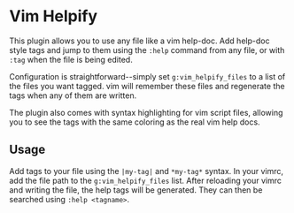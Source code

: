 Vim Helpify
===========

This plugin allows you to use any file like a vim help-doc. Add help-doc style tags 
and jump to them using the `:help` command from any file, or with `:tag` when the file
is being edited.

Configuration is straightforward--simply set
`g:vim_helpify_files` to a list of the files you want tagged. vim will remember
these files and regenerate the tags when any of them are written.

The plugin also comes with syntax highlighting for vim script files, allowing
you to see the tags with the same coloring as the real vim help docs.

Usage
-----

Add tags to your file using the `|my-tag|` and `*my-tag*` syntax. In your vimrc, add the
file path to the `g:vim_helpify_files` list. After reloading your vimrc and writing the file,
the help tags will be generated. They can then be searched using `:help <tagname>`.
